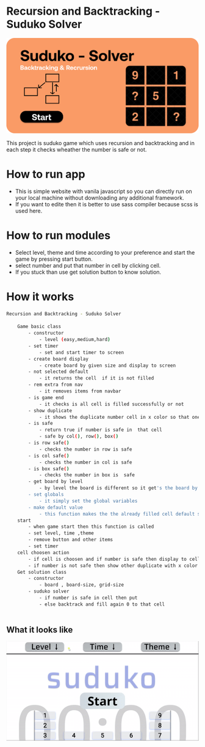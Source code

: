 # Recursion and Backtracking - Suduko Solver

<p align="center">
  <img src="11.png">
</p>


This project is suduko game which uses recursion and backtracking and in each step it checks wheather the number is safe or not.


# How to run app 

 * This is simple website with vanila javascript so you can directly run on your local machine without downloading any additional framework.
 * If you want to edite then it is better to use sass compiler because scss is used here. 

# How to run modules

 * Select level, theme and time according to your preference and start the game by pressing start button.
 * select number and put that number in cell by clicking cell.
 * If you stuck than use get solution button to know solution.

# How it works

```sh
Recursion and Backtracking - Suduko Solver

    Game basic class
        - constructor 
            - level (easy,medium,hard)
        - set timer
            - set and start timer to screen
        - create board display
            - create board by given size and display to screen
        - not selected default 
            - it returns the cell  if it is not filled
        - rem extra from nav
            - it removes items from navbar
        - is game end
            - it checks is all cell is filled successfully or not 
        - show duplicate
            - it shows the duplicate number cell in x color so that one number repeat in any row,col or box    
        - is safe
            - return true if number is safe in  that cell 
            - safe by col(), row(), box()
        - is row safe()
            - checks the number in row is safe
        - is col safe()
            - checks the number in col is safe
        - is box safe()
            - checks the number in box is  safe
        - get board by level 
            - by level the board is different so it get's the board by level
        - set globals
            - it simply set the global variables
        - make default value 
            - this function makes the the already filled cell default so that no one can change it's value
    start 
        - when game start then this function is called
        - set level, time ,theme
        - remove button and other items
        - set timer
    cell choosen action 
        - if cell is choosen and if number is safe then display to cell
        - if number is not safe then show other duplicate with x color
    Get solution class  
        - constructor 
            - board , board-size, grid-size
        - suduko solver 
            - if number is safe in cell then put 
            - else backtrack and fill again 0 to that cell 
            

```

## What it looks like


<p align="center">
  <img src="0.gif">
</p>
  
